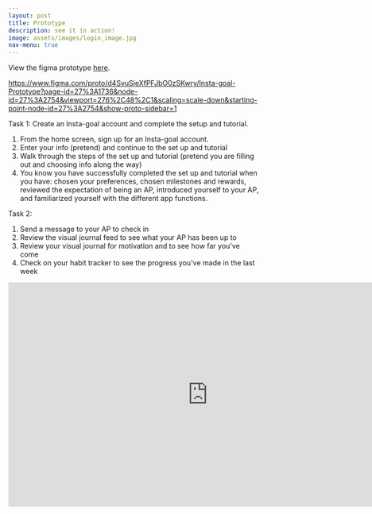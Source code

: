 ```yaml
---
layout: post
title: Prototype
description: see it in action!
image: assets/images/login_image.jpg
nav-menu: true
---
```


View the figma prototype [here](https://www.figma.com/proto/d4SvuSjeXfPFJbO0zSKwry/Insta-goal-Prototype?page-id=27%3A1736&node-id=27%3A2754&viewport=276%2C48%2C1&scaling=scale-down&starting-point-node-id=27%3A2754&show-proto-sidebar=1). 

https://www.figma.com/proto/d4SvuSjeXfPFJbO0zSKwry/Insta-goal-Prototype?page-id=27%3A1736&node-id=27%3A2754&viewport=276%2C48%2C1&scaling=scale-down&starting-point-node-id=27%3A2754&show-proto-sidebar=1


Task 1: Create an Insta-goal account and complete the setup and tutorial.

1. From the home screen, sign up for an Insta-goal account.
2. Enter your info (pretend) and continue to the set up and tutorial
3. Walk through the steps of the set up and tutorial (pretend you are filling out and choosing info along the way)
4. You know you have successfully completed the set up and tutorial when you have: chosen your preferences, chosen milestones and rewards, reviewed the expectation of being an AP, introduced yourself to your AP, and familiarized yourself with the different app functions.

Task 2: 
1. Send a message to your AP to check in
2. Review the visual journal feed to see what your AP has been up to
3. Review your visual journal for motivation and to see how far you've come
4. Check on your habit tracker to see the progress you've made in the last week

<iframe style="border: 1px solid rgba(0, 0, 0, 0.1);" width="800" height="450" src="https://www.figma.com/embed?embed_host=share&url=https%3A%2F%2Fwww.figma.com%2Fproto%2Fd4SvuSjeXfPFJbO0zSKwry%2FInsta-goal-Prototype%3Fpage-id%3D27%253A1736%26node-id%3D27%253A2754%26viewport%3D276%252C48%252C1%26scaling%3Dscale-down%26starting-point-node-id%3D27%253A2754%26show-proto-sidebar%3D1" allowfullscreen></iframe>
